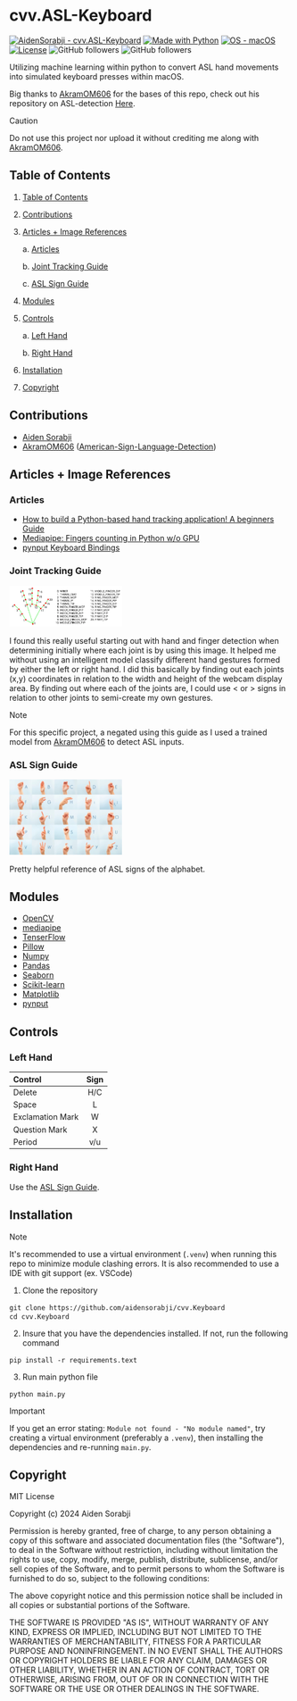 # cvv.ASL-Keyboard
<a href="https://github.com/AidenSorabji/cvv.ASL-Keyboard" title="Go to GitHub repo"><img src="https://img.shields.io/static/v1?label=AidenSorabji&message=cvv.ASL-Keyboard&color=blue&logo=github" alt="AidenSorabji - cvv.ASL-Keyboard"></a>
<a href="https://python.org" title="Go to Python homepage"><img src="https://img.shields.io/badge/Python-%3E=3.12.4-blue?logo=python&logoColor=white" alt="Made with Python"></a>
<a href="https://www.apple.com/macos/" title="Go to Apple homepage"><img src="https://img.shields.io/badge/OS-macOS-blue?logo=apple&logoColor=white" alt="OS - macOS"></a>
<a href="#license"><img src="https://img.shields.io/badge/License-MIT-blue" alt="License"></a>
<img alt="GitHub followers" src="https://img.shields.io/github/followers/aidensorabji">
<img alt="GitHub followers" src="https://img.shields.io/github/watchers/aidensorabji/cvv.ASL-Keyboard">

Utilizing machine learning within python to convert ASL hand movements into simulated keyboard presses within macOS.

Big thanks to [AkramOM606](https://github.com/AkramOM606) for the bases of this repo, check out his repository on ASL-detection [Here](https://github.com/AkramOM606/American-Sign-Language-Detection/tree/main).

> [!CAUTION]
> Do not use this project nor upload it without crediting me along with [AkramOM606](https://github.com/AkramOM606).

## Table of Contents
1. [Table of Contents](#table-of-contents)
2. [Contributions](#Contributions)
3. [Articles + Image References](#articles--image-references)

      a.  [Articles](#articles) 

      b.  [Joint Tracking Guide](#joint-tracking-guide)

      c.  [ASL Sign Guide](#asl-sign-guide)
4. [Modules](#modules)
5. [Controls](#controls)

      a.  [Left Hand](#left-hand)

      b.  [Right Hand](#right-hand)
6. [Installation](#installation)
7. [Copyright](#copyright)

## Contributions
- [Aiden Sorabji](https://github.com/aidensorabji)
- [AkramOM606](https://github.com/AkramOM606) ([American-Sign-Language-Detection](https://github.com/AkramOM606/American-Sign-Language-Detection/tree/main))

## Articles + Image References
### Articles
- [How to build a Python-based hand tracking application! A beginners Guide](https://medium.com/@luca733/python-based-hand-tracking-application-c3bab8481146)
- [Mediapipe: Fingers counting in Python w/o GPU](https://medium.com/analytics-vidhya/mediapipe-fingers-counting-in-python-w-o-gpu-f9494439090c)
- [pynput Keyboard Bindings](https://pynput.readthedocs.io/en/latest/keyboard.html#pynput.keyboard.Key)

### Joint Tracking Guide
<p align="left">
   <a href="https://ai.google.dev/edge/mediapipe/solutions/vision/hand_landmarker" target="_blank"></a>
   <img src="https://raw.githubusercontent.com/AidenSorabji/cvv.ASL-Keyboard/refs/heads/main/images/joint-reference.webp" width="40%">
</p>

I found this really useful starting out with hand and finger detection when determining initially where each joint is by using this image. It helped me  without using an intelligent model classify different hand gestures formed by either the left or right hand. I did this basically by finding out each joints (x,y) coordinates in relation to the width and height of the webcam display area. By finding out where each of the joints are, I could use < or > signs in relation to other joints to semi-create my own gestures. 

> [!NOTE]  
> For this specific project, a negated using this guide as I used a trained model from [AkramOM606](https://github.com/AkramOM606) to detect ASL inputs.

### ASL Sign Guide
<p align="left">
   <a href="https://twitter.com/afcs_seaf/status/1441115154247155712" target="_blank"></a>
   <img src="https://github.com/AidenSorabji/cvv.ASL-Keyboard/blob/main/images/asl-reference.jpg?raw=true" width="40%">
</p>

Pretty helpful reference of ASL signs of the alphabet.

## Modules
- [OpenCV](https://pypi.org/project/opencv-python/)
- [mediapipe](https://github.com/google/mediapipe)
- [TenserFlow](https://www.tensorflow.org)
- [Pillow](https://python-pillow.org)
- [Numpy](https://numpy.org)
- [Pandas](https://pandas.pydata.org)
- [Seaborn](https://seaborn.pydata.org)
- [Scikit-learn](https://scikit-learn.org/stable/)
- [Matplotlib](https://matplotlib.org)
- [pynput](https://pynput.readthedocs.io/en/latest/)

## Controls
### Left Hand
| Control              | Sign |
| :---------------- | :------: |
| Delete        |   H/C   |
| Space           |   L   |
| Exclamation Mark    |  W   |
| Question Mark |  X   |
| Period |  v/u   |

### Right Hand
Use the [ASL Sign Guide](#asl-sign-guide).

## Installation
> [!NOTE]  
> It's recommended to use a virtual environment (```.venv```) when running this repo to minimize module clashing errors. It is also recommended to use a IDE with git support (ex. VSCode)
1. Clone the repository
```
git clone https://github.com/aidensorabji/cvv.Keyboard
cd cvv.Keyboard
```
2. Insure that you have the dependencies installed. If not, run the following command
```
pip install -r requirements.text
```
3. Run main python file
```
python main.py
```
> [!IMPORTANT]
> If you get an error stating: ```Module not found - "No module named"```, try creating a virtual environment (preferably a ```.venv```), then installing the dependencies and re-running ```main.py```. 

## Copyright 
MIT License 

Copyright (c) 2024 Aiden Sorabji

Permission is hereby granted, free of charge, to any person obtaining a copy of this software and associated documentation files (the "Software"), to deal in the Software without restriction, including without limitation the rights to use, copy, modify, merge, publish, distribute, sublicense, and/or sell copies of the Software, and to permit persons to whom the Software is furnished to do so, subject to the following conditions:

The above copyright notice and this permission notice shall be included in all copies or substantial portions of the Software.

THE SOFTWARE IS PROVIDED "AS IS", WITHOUT WARRANTY OF ANY KIND, EXPRESS OR IMPLIED, INCLUDING BUT NOT LIMITED TO THE WARRANTIES OF MERCHANTABILITY, FITNESS FOR A PARTICULAR PURPOSE AND NONINFRINGEMENT. IN NO EVENT SHALL THE AUTHORS OR COPYRIGHT HOLDERS BE LIABLE FOR ANY CLAIM, DAMAGES OR OTHER LIABILITY, WHETHER IN AN ACTION OF CONTRACT, TORT OR OTHERWISE, ARISING FROM, OUT OF OR IN CONNECTION WITH THE SOFTWARE OR THE USE OR OTHER DEALINGS IN THE SOFTWARE.
